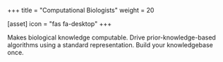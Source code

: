 +++
title = "Computational Biologists"
weight = 20

[asset]
  icon = "fas fa-desktop"
+++

Makes biological knowledge computable. Drive prior-knowledge-based algorithms using a standard representation. Build your knowledgebase once.
